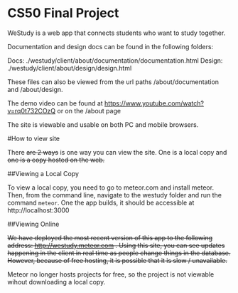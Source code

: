 # CS50 Final Project

WeStudy is a web app that connects students who want to study together.

Documentation and design docs can be found in the following folders:

Docs: ./westudy/client/about/documentation/documentation.html
Design: ./westudy/client/about/design/design.html

These files can also be viewed from the url paths /about/documentation and /about/design.

The demo video can be found at https://www.youtube.com/watch?v=rq0t732COzQ or on the /about page

The site is viewable and usable on both PC and mobile browsers.



#How to view site

There ~~are 2 ways~~ is one way you can view the site.  One is a local copy and ~~one is a copy hosted on the web.~~

##Viewing a Local Copy

To view a local copy, you need to go to meteor.com and install meteor.  Then, from the
command line, navigate to the westudy folder and run the command `meteor`.  One the
app builds, it should be accessible at http://localhost:3000

##Viewing Online

~~We have deployed the most recent version of this app to the following address:
http://westudy.meteor.com . Using this site, you can see updates happening in the
client in real time as people change things in the database.  However, because of
free hosting, it is possible that it is slow / unavailable.~~

Meteor no longer hosts projects for free, so the project is not viewable wihout downloading a local copy.
